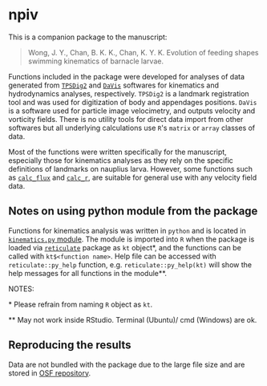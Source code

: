 # npiv

This is a companion package to the manuscript:

> Wong, J. Y., Chan, B. K. K., Chan, K. Y. K. Evolution of feeding shapes 
swimming kinematics of barnacle larvae.

Functions included in the package were developed for analyses of data generated
from [`TPSDig2`](http://life.bio.sunysb.edu/morph/soft-dataacq.html) and
[`DaVis`](https://www.lavision.de/en/products/davis-software/) softwares for
kinematics and hydrodynamics analyses, respectively. `TPSDig2` is a landmark
registration tool and was used for digitization of body and appendages
positions. `DaVis` is a software used for particle image velocimetry, and
outputs velocity and vorticity fields. There is no utility tools for direct data
import from other softwares but all underlying calculations use `R`'s `matrix`
or `array` classes of data.

Most of the functions were written specifically for the manuscript, especially 
those for kinematics analyses as they rely on the specific definitions of 
landmarks on nauplius larva. However, some functions such as 
[`calc_flux`](R/calc_flux.R) and [`calc_r`](R/calc_r.R), are suitable for 
general use with any velocity field data.

## Notes on using python module from the package

Functions for kinematics analysis was written in `python` and is located in
[`kinematics.py` module](inst/python/kinematics.py). The module is imported into
`R` when the package is loaded via
[`reticulate`](https://rstudio.github.io/reticulate/index.html) package as `kt`
object*, and the functions can be called with `kt$<function name>`. Help file
can be accessed with `reticulate::py_help` function, e.g.
`reticulate::py_help(kt)` will show the help messages for all functions in the
module**.

NOTES: 

\* Please refrain from naming `R` object as `kt`.

\*\* May not work inside RStudio. Terminal (Ubuntu)/ cmd (Windows) are ok.

## Reproducing the results
Data are not bundled with the package due to the large file size and are stored
in [OSF repository](https://osf.io/r9abn/). 